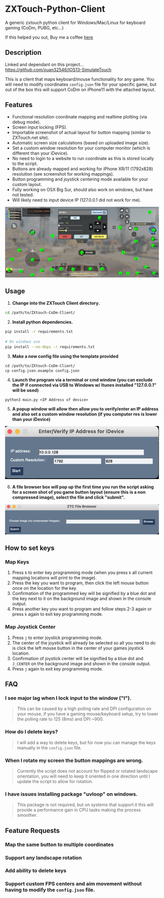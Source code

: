 # ZXTouch-Python-Client
A generic zxtouch python client for Windows/Mac/Linux for keyboard gaming (CoDm, PUBG, etc...)<p></p>
If this helped you out, Buy me a coffee [here](https://buymeacoffee.com/modderan)

## Description
Linked and dependant on this project... https://github.com/xuan32546/IOS13-SimulateTouch<p></p>
This is a client that maps keyboard/mouse functionality for any game.  You will need to modify coordinates `config.json` file for your specific game, but out of the box this will support CoDm on iPhone11 with the attached layout.

## Features
* Functional resolution coordinate mapping and realtime plotting (via debug mode).
* Screen input locking (FPS).
* Importable screenshot of actual layout for button mapping (similar to ZXTouch.net site).
* Automatic screen size calculations (based on uploaded image size).
* Set a custom window resolution for your computer monitor (which is different than your iDevice).
* No need to login to a website to run coordinate as this is stored locally to the script.
* Buttons are already mapped and working for iPhone XR/11 (1792x828) resolution (see screenshot for working mappings).
* Button programming and joystick centering mode available for your custom layout.
* Fully working on OSX Big Sur, should also work on windows, but have not tested.
* Will likely need to input device IP (127.0.0.1 did not work for me).

![layout](images/button_layout.png)

## Usage
1. **Change into the ZXTouch Client directory.**
```bash
cd /path/to/ZXtouch-CoDm-Client/
```

2. **Install python dependencies.**
```bash
pip install -r requirements.txt

# On windows use
pip install --no-deps -r requirements.txt
```

3. **Make a new config file using the template provided**
```
cd /path/to/ZXtouch-CoDm-Client/
cp config.json.example config.json
```

4. **Launch the program via a terminal or cmd window (you can exclude the IP if connected via USB to Windows w/ Itunes installed "127.0.0.1" will be used)**
```
python3 main.py <IP Address of device>
```

5. **A popup window will allow then allow you to verify/enter an IP address and also set a custom window resolution (if you computer res is lower than your iDevice)**

![cust_res](images/custom_res.png)

6. **A file browser box will pop up the first time you run the script asking for a screen shot of you game button layout (ensure this is a non compressed image), select the file and click "submit".**

![layout](images/file_popup.png)


## How to set keys

### Map Keys
1. Press `k` to enter key programming mode (when you press `k` all current mapping locations will print to the image).
2. Press the key you want to program, then click the left mouse button once on the location for the key.
3. Confirmation of the programmed key will be signified by a blue dot and the key next to it on the background image and shown in the console output.
4. Press another key you want to program and follow steps 2-3 again or press `k` again to exit key programming mode.

### Map Joystick Center
1. Press `j` to enter joystick programming mode.
2. The center of the joystick will already be selected so all you need to do is click the left mouse button in the center of your games joystick location.
3. Confirmation of joystick center will be signified by a blue dot and `J_CENTER` on the background image and shown in the console output.
4. Press `j` again to exit key programming mode.


## FAQ

### I see major lag when I lock input to the window ("l").
> This can be caused by a high polling rate and DPI configuration on your mouse, if you have a gaming mouse/keyboard setup, try to lower the polling rate to 125 (8ms) and DPI ~900.

### How do I delete keys?
> I will add a way to delete keys, but for now you can manage the keys manually in the `config.json` file.

### When I rotate my screen the button mappings are wrong.
> Currently the script does not account for flipped or rotated landscape orientation, you will need to keep it oriented in one direction until I update the script to allow for rotation.

### I have issues installing package "uvloop" on windows.
> This package is not required, but on systems that support it this will provide a performance gain in CPU tasks making the process smoother.


## Feature Requests

### Map the same button to multiple coordinates

### Support any landscape rotation

### Add ability to delete keys

### Support custom FPS centers and aim movement without having to modify the `config.json` file.